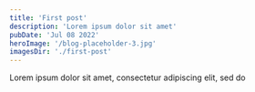 ```yaml
---
title: 'First post'
description: 'Lorem ipsum dolor sit amet'
pubDate: 'Jul 08 2022'
heroImage: '/blog-placeholder-3.jpg'
imagesDir: './first-post'
---
```


Lorem ipsum dolor sit amet, consectetur adipiscing elit, sed do 